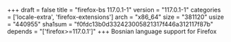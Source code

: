 +++
draft = false
title = "firefox-bs 117.0.1-1"
version = "117.0.1-1"
categories = ['locale-extra', 'firefox-extensions']
arch = "x86_64"
size = "381120"
usize = "440955"
sha1sum = "f0fdc13b0d332423005821317f446a312117f87b"
depends = "['firefox>=117.0.1']"
+++
Bosnian language support for Firefox